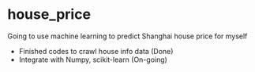 # house_price
Going to use machine learning to predict Shanghai house price for myself

- Finished codes to crawl house info data  (Done)
- Integrate with Numpy, scikit-learn (On-going)
